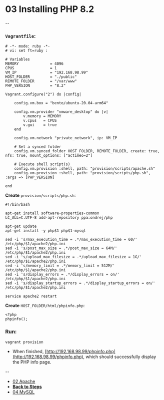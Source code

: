 # 03 Installing PHP 8.2

--

### `Vagrantfile`:

```
# -*- mode: ruby -*-
# vi: set ft=ruby :

# Variables
MEMORY              = 4096
CPUS                = 1
VM_IP               = "192.168.98.99"
HOST_FOLDER         = "./public"
REMOTE_FOLDER       = "/var/www"
PHP_VERSION         = "8.2"

Vagrant.configure("2") do |config|

	config.vm.box = "bento/ubuntu-20.04-arm64"

	config.vm.provider "vmware_desktop" do |v|
		v.memory = MEMORY
		v.cpus   = CPUS
		v.gui    = true
	end

	config.vm.network "private_network", ip: VM_IP

	# Set a synced folder
	config.vm.synced_folder HOST_FOLDER, REMOTE_FOLDER, create: true, nfs: true, mount_options: ["actimeo=2"]

	# Execute shell script(s)
	config.vm.provision :shell, path: "provision/scripts/apache.sh"
	config.vm.provision :shell, path: "provision/scripts/php.sh", :args => [PHP_VERSION]

end
```

**Create** `provision/scripts/php.sh`:

```
#!/bin/bash

apt-get install software-properties-common
LC_ALL=C.UTF-8 add-apt-repository ppa:ondrej/php

apt-get update
apt-get install -y php$1 php$1-mysql

sed -i 's/max_execution_time = .*/max_execution_time = 60/' /etc/php/$1/apache2/php.ini
sed -i 's/post_max_size = .*/post_max_size = 64M/' /etc/php/$1/apache2/php.ini
sed -i 's/upload_max_filesize = .*/upload_max_filesize = 1G/' /etc/php/$1/apache2/php.ini
sed -i 's/memory_limit = .*/memory_limit = 512M/' /etc/php/$1/apache2/php.ini
sed -i 's/display_errors = .*/display_errors = on/' /etc/php/$1/apache2/php.ini
sed -i 's/display_startup_errors = .*/display_startup_errors = on/' /etc/php/$1/apache2/php.ini

service apache2 restart
```

**Create** `HOST_FOLDER/html/phpinfo.php`:

```
<?php
phpinfo();
```

### Run:

```
vagrant provision
```

* When finished, [http://192.168.98.99/phpinfo.php](http://192.168.98.99/phpinfo.php), which should successfully display the PHP info page.

--

* [02 Apache](./02_Apache.md)
* [**Back to Steps**](../README.md)
* [04 MySQL](./04_MySQL.md)
